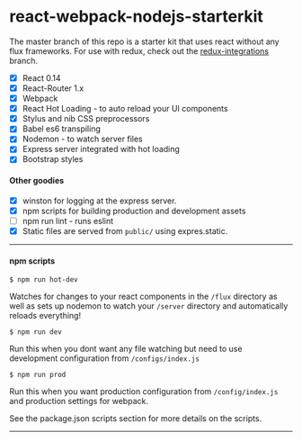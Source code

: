 react-webpack-nodejs-starterkit
===========

The master branch of this repo is a starter kit that uses react without any flux frameworks.
For use with redux, check out the [redux-integrations](https://github.com/tutorialhorizon/react-webpack-nodejs-starterkit/tree/redux-integrations) branch.

- [x] React 0.14
- [x] React-Router 1.x
- [x] Webpack
- [x] React Hot Loading - to auto reload your UI components
- [x] Stylus and nib CSS preprocessors
- [x] Babel es6 transpiling
- [x] Nodemon - to watch server files
- [x] Express server integrated with hot loading
- [x] Bootstrap styles

#### Other goodies
- [x] winston for logging at the express server.
- [x] npm scripts for building production and development assets
- [ ] npm run lint - runs eslint
- [x] Static files are served from `public/` using expres.static.

---

#### npm scripts
```
$ npm run hot-dev
```
Watches for changes to your react components in the `/flux` directory as well as sets up nodemon to watch your `/server` directory and automatically reloads everything!

```
$ npm run dev
```
Run this when you dont want any file watching but need to use development configuration from `/configs/index.js`

```
$ npm run prod
```
Run this when you want production configuration from `/config/index.js` and production settings for webpack.

See the package.json scripts section for more details on the scripts.

---

